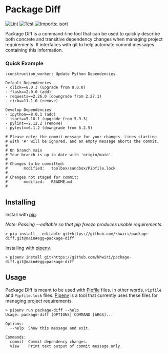 Package Diff
============

[![Lint](https://github.com/khwiri/package-diff/actions/workflows/lint.yml/badge.svg)](https://github.com/khwiri/package-diff/actions/workflows/lint.yml)
[![Test](https://github.com/khwiri/package-diff/actions/workflows/test.yml/badge.svg)](https://github.com/khwiri/package-diff/actions/workflows/test.yml)
[![Imports: isort](https://img.shields.io/badge/%20imports-isort-%231674b1?style=flat&labelColor=ef8336)](https://github.com/khwiri/package-diff)

Package Diff is a command-line tool that can be used to quickly describe
both concrete and transitive dependency changes when managing project requirements.
It interfaces with git to help automate commit messages containing this information.

### Quick Example

```
:construction_worker: Update Python Dependencies

Default Dependencies
- click==8.0.3 (upgrade from 8.0.0)
- flask==2.0.0 (add)
- requests==2.26.0 (downgrade from 2.27.1)
- rich==11.1.0 (remove)

Develop Dependencies
- ipython==8.0.1 (add)
- isort==5.10.1 (upgrade from 5.9.3)
- pylint==2.12.2 (remove)
- pytest==6.1.2 (downgrade from 6.2.5)

# Please enter the commit message for your changes. Lines starting
# with '#' will be ignored, and an empty message aborts the commit.
#
# On branch main
# Your branch is up to date with 'origin/main'.
#
# Changes to be committed:
#       modified:   toolbox/sandbox/Pipfile.lock
#
# Changes not staged for commit:
#       modified:   README.md
#
```

Installing
----------

Install with [pip](https://pip.pypa.io/en/stable).

*Note: Passing --editable so that pip freeze produces usable requirements.*

```
> pip install --editable git+https://github.com/khwiri/package-diff.git@main#egg=package-diff
```

Installing with [pipenv](https://pipenv.pypa.io/en/latest).

```
> pipenv install git+https://github.com/khwiri/package-diff.git@main#egg=package-diff
```

Usage
-----

Package Diff is meant to be used with [Pipfile](https://github.com/pypa/pipfile) files.
In other words, `Pipfile` and `Pipfile.lock` files. [Pipenv](https://github.com/pypa/pipenv)
is a tool that currently uses these files for managing project requirements.

```
> pipenv run package-diff --help
Usage: package-diff [OPTIONS] COMMAND [ARGS]...

Options:
  --help  Show this message and exit.

Commands:
  commit  Commit dependency changes.
  view    Print text output of commit message only.
```
